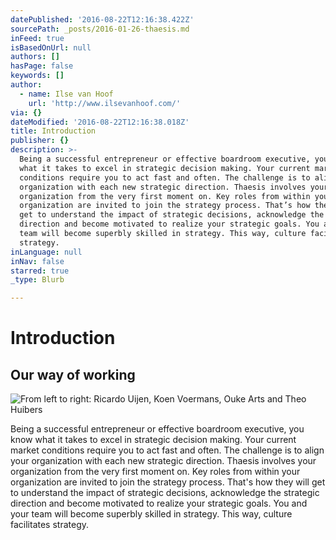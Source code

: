 ```yaml
---
datePublished: '2016-08-22T12:16:38.422Z'
sourcePath: _posts/2016-01-26-thaesis.md
inFeed: true
isBasedOnUrl: null
authors: []
hasPage: false
keywords: []
author:
  - name: Ilse van Hoof
    url: 'http://www.ilsevanhoof.com/'
via: {}
dateModified: '2016-08-22T12:16:38.018Z'
title: Introduction
publisher: {}
description: >-
  Being a successful entrepreneur or effective boardroom executive, you know
  what it takes to excel in strategic decision making. Your current market
  conditions require you to act fast and often. The challenge is to align your
  organization with each new strategic direction. Thaesis involves your
  organization from the very first moment on. Key roles from within your
  organization are invited to join the strategy process. That’s how they will
  get to understand the impact of strategic decisions, acknowledge the strategic
  direction and become motivated to realize your strategic goals. You and your
  team will become superbly skilled in strategy. This way, culture facilitates
  strategy. 
inLanguage: null
inNav: false
starred: true
_type: Blurb

---
```

# Introduction

## Our way of working
![From left to right: Ricardo Uijen, Koen Voermans, Ouke Arts and Theo Huibers](https://s3-us-west-2.amazonaws.com/the-grid-img/p/e320ccf88803a6bcd406d82a9929f138be071aac.jpg)

Being a successful entrepreneur or effective boardroom executive, you know what it takes to excel in strategic decision making. Your current market conditions require you to act fast and often. The challenge is to align your organization with each new strategic direction. Thaesis involves your organization from the very first moment on. Key roles from within your organization are invited to join the strategy process. That's how they will get to understand the impact of strategic decisions, acknowledge the strategic direction and become motivated to realize your strategic goals. You and your team will become superbly skilled in strategy. This way, culture facilitates strategy.
